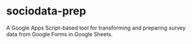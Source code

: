 # sociodata-prep
A Google Apps Script-based tool for transforming and preparing survey data from Google Forms in Google Sheets.
